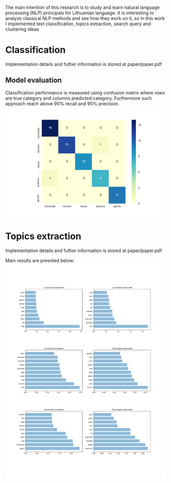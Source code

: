 The main intention of this research is to study and learn natural language processing (NLP) principals  for Lithuanian language. It is interesting to analyze classical NLP methods and see how they work on it, so in this work I implemented text classification, topics extraction, search query and clustering ideas

# Classification
Implementation details and futher information is stored at paper/paper.pdf

## Model evaluation
Classification performance is measured using confusion matrix where rows are
true category and columns predicted category. Furthermore such approach reach above 90% recall and 90% precision.
![GitHub Logo](/visualizations/confussion_matrix.png)

# Topics extraction
Implementation details and futher information is stored at paper/paper.pdf

Main results are presnted below:
![GitHub Logo](/visualizations/main_term_components.png)